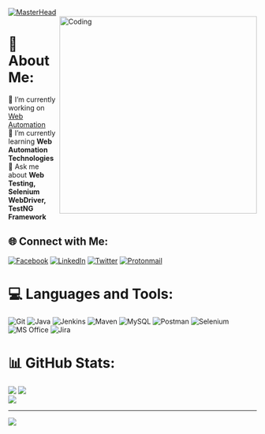 [![MasterHead](https://camo.githubusercontent.com/a989c3480c330e13a3579090609b381d265f59da41443e4a9cfbe06e47814d1c/68747470733a2f2f6d65646961302e67697068792e636f6d2f6d656469612f6a64504d65797639726e30685a4868386e392f67697068792e6769663f6369643d6563663035653437776d6b66336c66767264693830683567357435737934767039626d79643761717739687570686f67267269643d67697068792e6769662663743d73)](https://github.com/sachin6126)
<br><img align="right" alt="Coding" width="400" src="https://camo.githubusercontent.com/014ced0ecb67aec090170d7f2d50a772303d00a25ec3cc9d61c72252c17900e0/68747470733a2f2f6d65646961332e67697068792e636f6d2f6d656469612f6c50387875357432444c47473034354838462f67697068792e6769663f6369643d65636630356534373466347a3835363774683631386136306a6d366f7778786e757161346467696665376f7577787872267269643d67697068792e6769662663743d73#gh-dark-mode-only">
# 💫 About Me:
🔭 I’m currently working on <a href="https://github.com/Sachin6126/Automation-Project" target="_blank">Web Automation</a><br>🌱 I’m currently learning <b>Web Automation Technologies</b><br>💬 Ask me about <b>Web Testing, Selenium WebDriver, TestNG Framework</b>


## 🌐 Connect with Me:
[![Facebook](https://img.shields.io/badge/Facebook-%231877F2.svg?logo=Facebook&logoColor=white)](https://facebook.com/sachin6126) [![LinkedIn](https://img.shields.io/badge/LinkedIn-%230077B5.svg?logo=linkedin&logoColor=white)](https://linkedin.com/in/sachin6126) [![Twitter](https://img.shields.io/badge/Twitter-%231DA1F2.svg?logo=Twitter&logoColor=white)](https://twitter.com/sachin6126) [![Protonmail](https://img.shields.io/badge/ProtonMail-8B89CC?style=flat&logo=protonmail&logoColor=white)](mailto:sachin6126@protonmail.com)

# 💻 Languages and Tools:
![Git](https://img.shields.io/badge/GIT-E44C30?style=for-the-badge&logo=git&logoColor=white) ![Java](https://img.shields.io/badge/Java-ED8B00?style=for-the-badge&logo=openjdk&logoColor=white) ![Jenkins](https://img.shields.io/badge/jenkins-%232C5263.svg?style=for-the-badge&logo=jenkins&logoColor=white) ![Maven](https://img.shields.io/badge/Maven-C71A36?style=for-the-badge&logo=Apache%20Maven&logoColor=white) ![MySQL](https://img.shields.io/badge/mysql-%2300f.svg?style=for-the-badge&logo=mysql&logoColor=white) ![Postman](https://img.shields.io/badge/Postman-FF6C37?style=for-the-badge&logo=postman&logoColor=white) ![Selenium](https://img.shields.io/badge/-selenium-%43B02A?style=for-the-badge&logo=selenium&logoColor=white) ![MS Office](https://img.shields.io/badge/Microsoft_Office-D83B01?style=for-the-badge&logo=microsoft-office&logoColor=white) ![Jira](https://img.shields.io/badge/Jira-0052CC?style=for-the-badge&logo=Jira&logoColor=white)
# 📊 GitHub Stats:
![](https://github-readme-stats.vercel.app/api?username=sachin6126&theme=blue-green&hide_border=false&include_all_commits=false&count_private=false) 
![](https://github-readme-streak-stats.herokuapp.com/?user=sachin6126&theme=blue-green&hide_border=false)<br/>
![](https://github-readme-stats.vercel.app/api/top-langs/?username=sachin6126&theme=blue-green&hide_border=false&include_all_commits=false&count_private=false&layout=compact)

---
[![](https://visitcount.itsvg.in/api?id=sachin6126&icon=0&color=1)](https://visitcount.itsvg.in)
